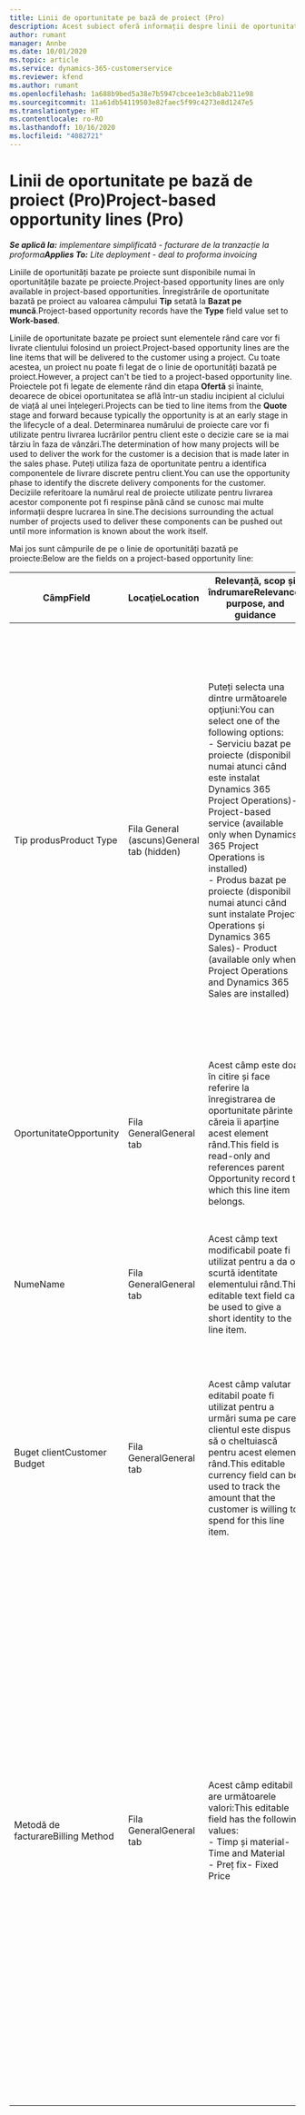 ```yaml
---
title: Linii de oportunitate pe bază de proiect (Pro)
description: Acest subiect oferă informații despre linii de oportunitate pe bază de proiect. (Pro)
author: rumant
manager: Annbe
ms.date: 10/01/2020
ms.topic: article
ms.service: dynamics-365-customerservice
ms.reviewer: kfend
ms.author: rumant
ms.openlocfilehash: 1a688b9bed5a38e7b5947cbcee1e3cb8ab211e98
ms.sourcegitcommit: 11a61db54119503e82faec5f99c4273e8d1247e5
ms.translationtype: HT
ms.contentlocale: ro-RO
ms.lasthandoff: 10/16/2020
ms.locfileid: "4082721"
---
```

# <a name="project-based-opportunity-lines-pro"></a><span data-ttu-id="0c0c8-104">Linii de oportunitate pe bază de proiect (Pro)</span><span class="sxs-lookup"><span data-stu-id="0c0c8-104">Project-based opportunity lines (Pro)</span></span>

<span data-ttu-id="0c0c8-105">_**Se aplică la:** implementare simplificată - facturare de la tranzacție la proforma_</span><span class="sxs-lookup"><span data-stu-id="0c0c8-105">_**Applies To:** Lite deployment - deal to proforma invoicing_</span></span>

<span data-ttu-id="0c0c8-106">Liniile de oportunități bazate pe proiecte sunt disponibile numai în oportunitățile bazate pe proiecte.</span><span class="sxs-lookup"><span data-stu-id="0c0c8-106">Project-based opportunity lines are only available in project-based opportunities.</span></span> <span data-ttu-id="0c0c8-107">Înregistrările de oportunitate bazată pe proiect au valoarea câmpului **Tip** setată la **Bazat pe muncă**.</span><span class="sxs-lookup"><span data-stu-id="0c0c8-107">Project-based opportunity records have the **Type** field value set to **Work-based**.</span></span>

<span data-ttu-id="0c0c8-108">Liniile de oportunitate bazate pe proiect sunt elementele rând care vor fi livrate clientului folosind un proiect.</span><span class="sxs-lookup"><span data-stu-id="0c0c8-108">Project-based opportunity lines are the line items that will be delivered to the customer using a project.</span></span> <span data-ttu-id="0c0c8-109">Cu toate acestea, un proiect nu poate fi legat de o linie de oportunități bazată pe proiect.</span><span class="sxs-lookup"><span data-stu-id="0c0c8-109">However, a project can't be tied to a project-based opportunity line.</span></span> <span data-ttu-id="0c0c8-110">Proiectele pot fi legate de elemente rând din etapa **Ofertă** și înainte, deoarece de obicei oportunitatea se află într-un stadiu incipient al ciclului de viață al unei înțelegeri.</span><span class="sxs-lookup"><span data-stu-id="0c0c8-110">Projects can be tied to line items from the **Quote** stage and forward because typically the opportunity is at an early stage in the lifecycle of a deal.</span></span> <span data-ttu-id="0c0c8-111">Determinarea numărului de proiecte care vor fi utilizate pentru livrarea lucrărilor pentru client este o decizie care se ia mai târziu în faza de vânzări.</span><span class="sxs-lookup"><span data-stu-id="0c0c8-111">The determination of how many projects will be used to deliver the work for the customer is a decision that is made later in the sales phase.</span></span> <span data-ttu-id="0c0c8-112">Puteți utiliza faza de oportunitate pentru a identifica componentele de livrare discrete pentru client.</span><span class="sxs-lookup"><span data-stu-id="0c0c8-112">You can use the opportunity phase to identify the discrete delivery components for the customer.</span></span> <span data-ttu-id="0c0c8-113">Deciziile referitoare la numărul real de proiecte utilizate pentru livrarea acestor componente pot fi respinse până când se cunosc mai multe informații despre lucrarea în sine.</span><span class="sxs-lookup"><span data-stu-id="0c0c8-113">The decisions surrounding the actual number of projects used to deliver these components can be pushed out until more information is known about the work itself.</span></span>

<span data-ttu-id="0c0c8-114">Mai jos sunt câmpurile de pe o linie de oportunități bazată pe proiecte:</span><span class="sxs-lookup"><span data-stu-id="0c0c8-114">Below are the fields on a project-based opportunity line:</span></span>

| <span data-ttu-id="0c0c8-115">**Câmp**</span><span class="sxs-lookup"><span data-stu-id="0c0c8-115">**Field**</span></span> | <span data-ttu-id="0c0c8-116">**Locaţie**</span><span class="sxs-lookup"><span data-stu-id="0c0c8-116">**Location**</span></span> | <span data-ttu-id="0c0c8-117">**Relevanță, scop și îndrumare**</span><span class="sxs-lookup"><span data-stu-id="0c0c8-117">**Relevance, purpose, and guidance**</span></span> | <span data-ttu-id="0c0c8-118">**Impactul din aval**</span><span class="sxs-lookup"><span data-stu-id="0c0c8-118">**Downstream impact**</span></span> |
| --- | --- | --- | --- |
| <span data-ttu-id="0c0c8-119">Tip produs</span><span class="sxs-lookup"><span data-stu-id="0c0c8-119">Product Type</span></span> | <span data-ttu-id="0c0c8-120">Fila General (ascuns)</span><span class="sxs-lookup"><span data-stu-id="0c0c8-120">General tab (hidden)</span></span> | <span data-ttu-id="0c0c8-121">Puteți selecta una dintre următoarele opţiuni:</span><span class="sxs-lookup"><span data-stu-id="0c0c8-121">You can select one of the following options:</span></span></br><span data-ttu-id="0c0c8-122">- Serviciu bazat pe proiecte (disponibil numai atunci când este instalat Dynamics 365 Project Operations)</span><span class="sxs-lookup"><span data-stu-id="0c0c8-122">- Project-based service (available only when Dynamics 365 Project Operations is installed)</span></span></br><span data-ttu-id="0c0c8-123">- Produs bazat pe proiecte (disponibil numai atunci când sunt instalate Project Operations și Dynamics 365 Sales)</span><span class="sxs-lookup"><span data-stu-id="0c0c8-123">- Product (available only when Project Operations and Dynamics 365 Sales are installed)</span></span> | <span data-ttu-id="0c0c8-124">Valoarea acestui câmp este setată la **Serviciu bazat pe proiect** atunci când creați o linie de oportunitate bazată pe proiect din grila de linii bazate pe proiect din Opportunity.</span><span class="sxs-lookup"><span data-stu-id="0c0c8-124">The value of this field is set to **Project-based service** when you create a project-based opportunity line from the project-based lines grid on the Opportunity.</span></span> <br> <span data-ttu-id="0c0c8-125">Dacă modificați sau înlocuiți această valoare, funcționalitatea proiectului nu va fi activată pentru elementele rând bazate pe proiect.</span><span class="sxs-lookup"><span data-stu-id="0c0c8-125">If you change or override this value, the project functionality won't be enabled on your project-based line items.</span></span> |
| <span data-ttu-id="0c0c8-126">Oportunitate</span><span class="sxs-lookup"><span data-stu-id="0c0c8-126">Opportunity</span></span> | <span data-ttu-id="0c0c8-127">Fila General</span><span class="sxs-lookup"><span data-stu-id="0c0c8-127">General tab</span></span> | <span data-ttu-id="0c0c8-128">Acest câmp este doar în citire și face referire la înregistrarea de oportunitate părinte căreia îi aparține acest element rând.</span><span class="sxs-lookup"><span data-stu-id="0c0c8-128">This field is read-only and references parent Opportunity record to which this line item belongs.</span></span> | <span data-ttu-id="0c0c8-129">Nu există niciun impact din aval din acest domeniu.</span><span class="sxs-lookup"><span data-stu-id="0c0c8-129">There is no downstream impact from this field.</span></span> |
| <span data-ttu-id="0c0c8-130">Nume</span><span class="sxs-lookup"><span data-stu-id="0c0c8-130">Name</span></span> | <span data-ttu-id="0c0c8-131">Fila General</span><span class="sxs-lookup"><span data-stu-id="0c0c8-131">General tab</span></span> | <span data-ttu-id="0c0c8-132">Acest câmp text modificabil poate fi utilizat pentru a da o scurtă identitate elementului rând.</span><span class="sxs-lookup"><span data-stu-id="0c0c8-132">This editable text field can be used to give a short identity to the line item.</span></span> | <span data-ttu-id="0c0c8-133">Această valoare este reportată la linia de cotație atunci când creați o cotație din această oportunitate.</span><span class="sxs-lookup"><span data-stu-id="0c0c8-133">This value is carried over to the quote line when you create a quote from this opportunity.</span></span> |
| <span data-ttu-id="0c0c8-134">Buget client</span><span class="sxs-lookup"><span data-stu-id="0c0c8-134">Customer Budget</span></span> | <span data-ttu-id="0c0c8-135">Fila General</span><span class="sxs-lookup"><span data-stu-id="0c0c8-135">General tab</span></span> | <span data-ttu-id="0c0c8-136">Acest câmp valutar editabil poate fi utilizat pentru a urmări suma pe care clientul este dispus să o cheltuiască pentru acest element rând.</span><span class="sxs-lookup"><span data-stu-id="0c0c8-136">This editable currency field can be used to track the amount that the customer is willing to spend for this line item.</span></span> | <span data-ttu-id="0c0c8-137">Această valoare este reportată la câmpul corespondent pe linia de ofertă atunci când creați o ofertă din această oportunitate.</span><span class="sxs-lookup"><span data-stu-id="0c0c8-137">This value is carried over to the corresponding field on the quote line when you create a quote from this opportunity.</span></span> |
| <span data-ttu-id="0c0c8-138">Metodă de facturare</span><span class="sxs-lookup"><span data-stu-id="0c0c8-138">Billing Method</span></span> | <span data-ttu-id="0c0c8-139">Fila General</span><span class="sxs-lookup"><span data-stu-id="0c0c8-139">General tab</span></span> | <span data-ttu-id="0c0c8-140">Acest câmp editabil are următoarele valori:</span><span class="sxs-lookup"><span data-stu-id="0c0c8-140">This editable field has the following values:</span></span></br><span data-ttu-id="0c0c8-141">- Timp și material</span><span class="sxs-lookup"><span data-stu-id="0c0c8-141">- Time and Material</span></span></br><span data-ttu-id="0c0c8-142">- Preț fix</span><span class="sxs-lookup"><span data-stu-id="0c0c8-142">- Fixed Price</span></span> | <span data-ttu-id="0c0c8-143">Această valoare este reportată la câmpul corespondent pe linia de ofertă atunci când creați o ofertă din această oportunitate.</span><span class="sxs-lookup"><span data-stu-id="0c0c8-143">This value is carried over to the corresponding field on the quote line when you create a quote from this opportunity.</span></span> <span data-ttu-id="0c0c8-144">După crearea liniei de ofertă, câmpul este blocat și nu poate fi schimbat.</span><span class="sxs-lookup"><span data-stu-id="0c0c8-144">After the quote line is created, the field is locked and can't be changed.</span></span> <span data-ttu-id="0c0c8-145">Atribuiți această valoare câmpului cât mai exact posibil.</span><span class="sxs-lookup"><span data-stu-id="0c0c8-145">Assign this field value as accurately as possible.</span></span> <span data-ttu-id="0c0c8-146">Dacă trebuie să modificați valoarea acestui câmp pe linia de ofertă, ștergeți și recreați linia de ofertă.</span><span class="sxs-lookup"><span data-stu-id="0c0c8-146">If you need to change the value of this field on the quote line, delete and re-create the quote line.</span></span> |

